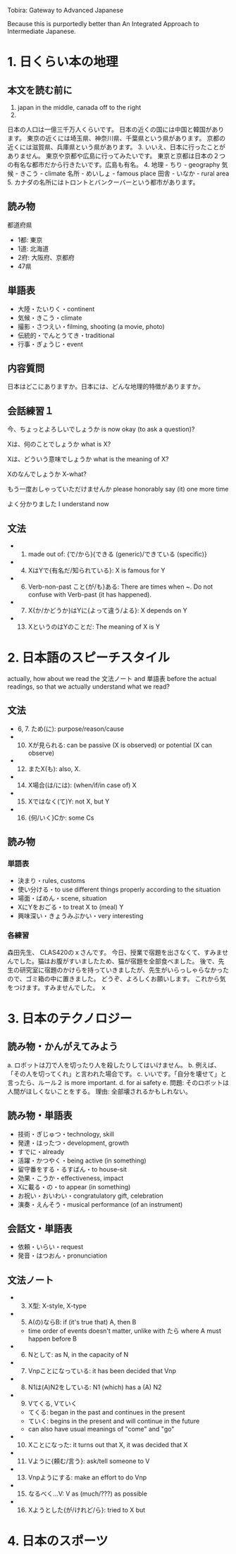 Tobira: Gateway to Advanced Japanese

Because this is purportedly better than An Integrated Approach to Intermediate Japanese.

# 1. 日くらい本の地理

## 本文を読む前に

1. japan in the middle, canada off to the right
2.
日本の人口は一億三千万人くらいです。
日本の近くの国には中国と韓国があります。
東京の近くには埼玉県、神奈川県、千葉県という県があります。
京都の近くには滋賀県、兵庫県という県があります。
3.
いいえ、日本に行ったことがありません。
東京や京都や広島に行ってみたいです。
東京と京都は日本の２つの有名な都市だから行きたいです。広島も有名。
4.
地理 - ちり - geography
気候 - きこう - climate
名所 - めいしょ - famous place
田舎 - いなか - rural area
5.
カナダの名所にはトロントとバンクーバーという都市があります。

## 読み物

都道府県
- 1都: 東京
- 1道: 北海道
- 2府: 大阪府、京都府
- 47県

## 単語表

- 大陸・たいりく・continent
- 気候・きこう・climate
- 撮影・さつえい・filming, shooting (a movie, photo)
- 伝統的・でんとうてき・traditional
- 行事・ぎょうじ・event

## 内容質問

日本はどこにありますか。日本には、どんな地理的特徴がありますか。

## 会話練習１

今、ちょっとよろしいでしょうか
is now okay (to ask a question)?

Xは、何のことでしょうか
what is X?

Xは、どういう意味でしょうか
what is the meaning of X?

Xのなんでしょうか
X-what?

もう一度おしゃっていただけませんか
please honorably say (it) one more time

よく分かりました
I understand now

## 文法

- 1. made out of: {で/から}{できる (generic)/できている (specific)}
- 4. XはYで{有名だ/知られている}: X is famous for Y
- 6. Verb-non-past こと{が/も}ある: There are times when ~. Do not confuse with Verb-past (it has happened).
- 7. X{か/かどうか}はYに{よって違う/よる}: X depends on Y
- 13. XというのはYのことだ: The meaning of X is Y

# 2. 日本語のスピーチスタイル

actually, how about we read the 文法ノート and 単語表 before the actual
readings, so that we actually understand what we read?

## 文法

- 6, 7. ため(に): purpose/reason/cause
- 10. Xが見られる: can be passive (X is observed) or potential (X can observe)
- 12. またX(も): also, X.
- 14. X場合(は/には): (when/if/in case of) X
- 15. Xではなく(て)Y: not X, but Y
- 16. {何/いく}Cか: some Cs

## 読み物

### 単語表

- 決まり・rules, customs
- 使い分ける・to use different things properly according to the situation
- 場面・ばめん・scene, situation
- XにYをおごる・to treat X to (meal) Y
- 興味深い・きょうみぶかい・very interesting

### 各練習

森田先生、
CLAS420のｘさんです。
今日、授業で宿題を出さなくて、すみませんでした。猫はお腹がすいましたため、猫が宿題を全部食べました。
後で、先生の研究室に宿題のかけらを持っていきましたが、先生がいらっしゃらなかったので、ゴミ箱の中に置きました。
どうぞ、よろしくお願いします。
これから気をつけます。すみませんでした。
ｘ

# 3. 日本のテクノロジー

## 読み物・かんがえてみよう

a. ロボットは刀で人を切ったり人を殺したりしてはいけません。
b. 例えば、「その人を切ってくれ」と言われた場合です。
c. いいです。「自分を壊せて」と言ったら、ルール２ is more important.
d. for ai safety
e. 問題: そのロボットは人間がほしくないことをする。
理由: 全部壊されるかもしれない。

## 読み物・単語表

- 技術・ぎじゅつ・technology, skill
- 発達・はったつ・development, growth
- すでに・already
- 活躍・かつやく・being active (in something)
- 留守番をする・るすばん・to house-sit
- 効果・こうか・effectiveness, impact
- Xに載る・の・to appear (in something)
- お祝い・おいわい・congratulatory gift, celebration
- 演奏・えんそう・musical performance (of an instrument)

## 会話文・単語表

- 依頼・いらい・request
- 発音・はつおん・pronunciation

## 文法ノート

- 3. X型: X-style, X-type
- 5. A(の)ならB: if (it's true that) A, then B
  - time order of events doesn't matter, unlike with たら where A must happen before B
- 6. Nとして: as N, in the capacity of N
- 7. Vnpことになっている: it has been decided that Vnp
- 8. N1は(A)N2をしている: N1 (which) has a (A) N2
- 9. Vてくる, Vていく
  - てくる: began in the past and continues in the present
  - ていく: begins in the present and will continue in the future
  - can also have usual meanings of "come" and "go"
- 10. Xことになった: it turns out that X, it was decided that X
- 11. Vように{頼む/言う}: ask/tell someone to V
- 13. Vnpようにする: make an effort to do Vnp
- 15. なるべく...V: V as (much/???) as possible
- 16. Xようとした{が/けれど/ら}: tried to X but

# 4. 日本のスポーツ


